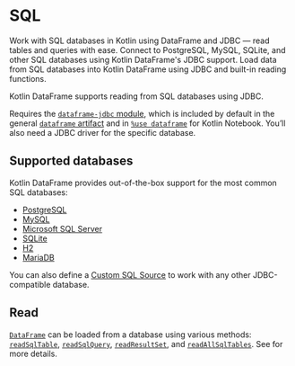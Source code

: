 # SQL

<web-summary>
Work with SQL databases in Kotlin using DataFrame and JDBC — read tables and queries with ease.
</web-summary>

<card-summary>
Connect to PostgreSQL, MySQL, SQLite, and other SQL databases using Kotlin DataFrame's JDBC support.
</card-summary>

<link-summary>
Load data from SQL databases into Kotlin DataFrame using JDBC and built-in reading functions.
</link-summary>

Kotlin DataFrame supports reading from SQL databases using JDBC.

Requires the [`dataframe-jdbc` module](Modules.md#dataframe-jdbc),
which is included by default in the general [`dataframe` artifact](Modules.md#dataframe-general)
and in [`%use dataframe`](gettingStartedKotlinNotebook.md#integrate-kotlin-dataframe) for Kotlin Notebook.
You’ll also need a JDBC driver for the specific database.

## Supported databases

Kotlin DataFrame provides out-of-the-box support for the most common SQL databases:

- [PostgreSQL](PostgreSQL.md)
- [MySQL](MySQL.md)
- [Microsoft SQL Server](Microsoft-SQL-Server.md)
- [SQLite](SQLite.md)
- [H2](H2.md)
- [MariaDB](MariaDB.md)

You can also define a [Custom SQL Source](Custom-SQL-Source.md)
to work with any other JDBC-compatible database.

## Read

[`DataFrame`](DataFrame.md) can be loaded from a database using various methods:
[`readSqlTable`](readSqlDatabases.md), [`readSqlQuery`](readSqlDatabases.md),
[`readResultSet`](readSqlDatabases.md), and [`readAllSqlTables`](readSqlDatabases.md).
See [](readSqlDatabases.md) for more details.
